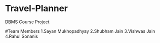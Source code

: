 # Travel-Planner
DBMS Course Project

#Team Members
1.Sayan Mukhopadhyay
2.Shubham Jain
3.Vishwas Jain
4.Rahul Sonanis
